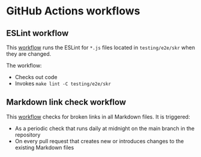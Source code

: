 # GitHub Actions workflows

## ESLint workflow

This [workflow](/.github/workflows/run-eslint.yaml) runs the ESLint for `*.js` files located in `testing/e2e/skr` when they are changed.

The workflow:
- Checks out code 
- Invokes `make lint -C testing/e2e/skr`

## Markdown link check workflow

This [workflow](/.github/workflows/markdown-link-check.yaml) checks for broken links in all Markdown files. It is triggered:
- As a periodic check that runs daily at midnight on the main branch in the repository 
- On every pull request that creates new or introduces changes to the existing Markdown files
